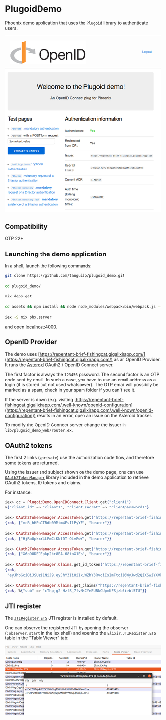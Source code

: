 # PlugoidDemo

Phoenix demo application that uses the [`Plugoid`](https://github.com/tanguilp/plugoid) library
to authenticate users.

![Plugoid Demo app main page](https://raw.githubusercontent.com/tanguilp/plugoid_demo/master/media/main_page.png)

## Compatibility

OTP 22+

## Launching the demo application

In a shell, launch the following commands:

```bash
git clone https://github.com/tanguilp/plugoid_demo.git

cd plugoid_demo/

mix deps.get

cd assets && npm install && node node_modules/webpack/bin/webpack.js --mode development

iex -S mix phx.server
```

and open [localhost:4000](http://localhost:4000).

## OpenID Provider

The demo uses
[https://repentant-brief-fishingcat.gigalixirapp.com/](https://repentant-brief-fishingcat.gigalixirapp.com/)
as an OpenID Provider. It runs the [Asteroid](https://github.com/tanguilp/asteroid) OAuth2 /
OpenID Connect server.

The first factor is always the `123456` password. The second factor is an OTP code sent by
email. In such a case, you have to use an email address as a login (it is stored but not used
whatsoever). The OTP email will possibily be marked as a spam, check in your spam folder if
you can't see it.

If the server is down (e.g. visiting
[https://repentant-brief-fishingcat.gigalixirapp.com/.well-known/openid-configuration](https://repentant-brief-fishingcat.gigalixirapp.com/.well-known/openid-configuration))
results in an error, open an issue on the Asteroid tracker.

To modify the OpenID Connect server, change the issuer in `lib/plugoid_demo_web/router.ex`.

## OAuth2 tokens

The first 2 links (`/private`) use the authorization code flow, and therefore some tokens are
returned.

Using the issuer and subject shown on the demo page, one can use
[`OAuth2TokenManager`](https://github.com/tanguilp/oauth2_token_manager) library included in the
demo application to retrieve OAuth2 tokens, ID tokens and claims.

For instance:

```elixir
iex> cc = PlugoidDemo.OpenIDConnect.Client.get("client1")
%{"client_id" => "client1", "client_secret" => "clientpassword1"}

iex> OAuth2TokenManager.AccessToken.get("https://repentant-brief-fishingcat.gigalixirapp.com", "cThpjg2-HzfS_7fvNkCYeEUBkCUpmKFSjzb6iebl5TU", cc, nil)
{:ok, {"mcR_hHPaCTRdb09Mtm4FsIlPyYE", "bearer"}}

iex> OAuth2TokenManager.AccessToken.get("https://repentant-brief-fishingcat.gigalixirapp.com", "cThpjg2-HzfS_7fvNkCYeEUBkCUpmKFSjzb6iebl5TU", cc, ["read_account_information", "read_balance"])
{:ok, {"HjRo0pkxY4LFmCiKNfDT-OLvEwY", "bearer"}}

iex> OAuth2TokenManager.AccessToken.get("https://repentant-brief-fishingcat.gigalixirapp.com", "cThpjg2-HzfS_7fvNkCYeEUBkCUpmKFSjzb6iebl5TU", cc, ["read_account_information"])
{:ok, {"X6o9UDEJEpkp2kr8EA-68toX1Es", "bearer"}}

iex> OAuth2TokenManager.Claims.get_id_token("https://repentant-brief-fishingcat.gigalixirapp.com", "cThpjg2-HzfS_7fvNkCYeEUBkCUpmKFSjzb6iebl5TU")
{:ok,
 "eyJhbGciOiJSUzI1NiJ9.eyJhY3IiOiIxLWZhY3RvciIsImFtciI6WyJwd2QiXSwiYXVkIjoiY2xpZW50MSIsImF1dGhfdGltZSI6MTU5MDc4MjQwMSwiZXhwIjoxNTkwNzgyNDYyLCJpYXQiOjE1OTA3ODI0MDIsImlzcyI6Imh0dHBzOi8vcmVwZW50YW50LWJyaWVmLWZpc2hpbmdjYXQuZ2lnYWxpeGlyYXBwLmNvbSIsInN1YiI6ImNUaHBqZzItSHpmU183ZnZOa0NZZUVVQmtDVXBtS0ZTanpiNmllYmw1VFUifQ.LDUDgIntqkAGqpU8UdpQEqFmelCH6q0gJT_mUij-POamcMzoixP-Y1VqVhzPLKlPvontcejgHWA4pJg2FhwcpSWdc27bspil_cGQco0mf2Tzge0JUf88gR3JvqES1bLzRwF40oyQxox0dWh-dh0cf5zhf9vga_rRN3HexmsFwLbFJpudtZzsUdmXYYEjpmjH4Ja9zBjv5-g3g10UGjeFVtAwDv2urK9eyEn2aStUgcmf0yxiyHoyTAa9QPkJ6_3YBIT9s0saKlBV9gUqNp6_ogv6jvLDhMqCkw9xqVfMICeoSjSxc8Uawut6_f-aedLVSNQEKifR0KkUC3D2amPZog"}

iex> OAuth2TokenManager.Claims.get_claims("https://repentant-brief-fishingcat.gigalixirapp.com", "cThpjg2-HzfS_7fvNkCYeEUBkCUpmKFSjzb6iebl5TU", cc)
{:ok, %{"sub" => "cThpjg2-HzfS_7fvNkCYeEUBkCUpmKFSjzb6iebl5TU"}}
```

## JTI register

The [`JTIRegister.ETS`](https://hexdocs.pm/jti_register/JTIRegister.ETS.html) JTI register is
installed by default.

One can observe the registered JTI by opening the observer (`:observer.start` in the iex shell)
and opening the `Elixir.JTIRegister.ETS` table in the "Table Viewer" tab:

![JTI ETS table](https://raw.githubusercontent.com/tanguilp/plugoid_demo/master/media/jti_ets_table.png)
